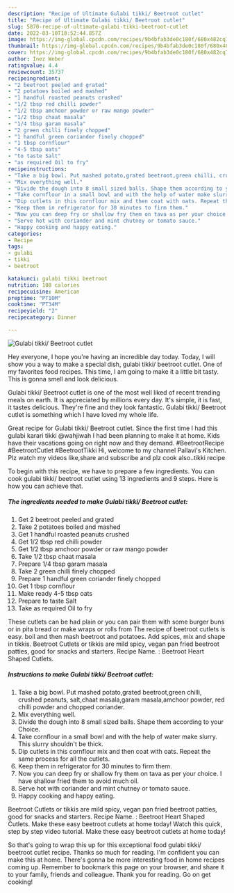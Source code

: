 ```yaml
---
description: "Recipe of Ultimate Gulabi tikki/ Beetroot cutlet"
title: "Recipe of Ultimate Gulabi tikki/ Beetroot cutlet"
slug: 5870-recipe-of-ultimate-gulabi-tikki-beetroot-cutlet
date: 2022-03-10T18:52:44.857Z
image: https://img-global.cpcdn.com/recipes/9b4bfab3de0c180f/680x482cq70/gulabi-tikki-beetroot-cutlet-recipe-main-photo.jpg
thumbnail: https://img-global.cpcdn.com/recipes/9b4bfab3de0c180f/680x482cq70/gulabi-tikki-beetroot-cutlet-recipe-main-photo.jpg
cover: https://img-global.cpcdn.com/recipes/9b4bfab3de0c180f/680x482cq70/gulabi-tikki-beetroot-cutlet-recipe-main-photo.jpg
author: Inez Weber
ratingvalue: 4.4
reviewcount: 35737
recipeingredient:
- "2 beetroot peeled and grated"
- "2 potatoes boiled and mashed"
- "1 handful roasted peanuts crushed"
- "1/2 tbsp red chilli powder"
- "1/2 tbsp amchoor powder or raw mango powder"
- "1/2 tbsp chaat masala"
- "1/4 tbsp garam masala"
- "2 green chilli finely chopped"
- "1 handful green coriander finely chopped"
- "1 tbsp cornflour"
- "4-5 tbsp oats"
- "to taste Salt"
- "as required Oil to fry"
recipeinstructions:
- "Take a big bowl. Put mashed potato,grated beetroot,green chilli, crushed peanuts, salt,chaat masala,garam masala,amchoor powder, red chilli powder and chopped coriander."
- "Mix everything well."
- "Divide the dough into 8 small sized balls. Shape them according to your Choice."
- "Take cornflour in a small bowl and with the help of water make slurry. This slurry shouldn&#39;t be thick."
- "Dip cutlets in this cornflour mix and then coat with oats. Repeat the same process for all the cutlets."
- "Keep them in refrigerator for 30 minutes to firm them."
- "Now you can deep fry or shallow fry them on tava as per your choice. I have shallow fried them to avoid much oil."
- "Serve hot with coriander and mint chutney or tomato sauce."
- "Happy cooking and happy eating."
categories:
- Recipe
tags:
- gulabi
- tikki
- beetroot

katakunci: gulabi tikki beetroot 
nutrition: 108 calories
recipecuisine: American
preptime: "PT10M"
cooktime: "PT34M"
recipeyield: "2"
recipecategory: Dinner

---
```



![Gulabi tikki/ Beetroot cutlet](https://img-global.cpcdn.com/recipes/9b4bfab3de0c180f/680x482cq70/gulabi-tikki-beetroot-cutlet-recipe-main-photo.jpg)

Hey everyone, I hope you're having an incredible day today. Today, I will show you a way to make a special dish, gulabi tikki/ beetroot cutlet. One of my favorites food recipes. This time, I am going to make it a little bit tasty. This is gonna smell and look delicious.

Gulabi tikki/ Beetroot cutlet is one of the most well liked of recent trending meals on earth. It is appreciated by millions every day. It's simple, it is fast, it tastes delicious. They're fine and they look fantastic. Gulabi tikki/ Beetroot cutlet is something which I have loved my whole life.

Great recipe for Gulabi tikki/ Beetroot cutlet. Since the first time I had this gulabi karari tikki @wahjiwah I had been planning to make it at home. Kids have their vacations going on right now and they demand. #BeetrootRecipe #BeetrootCutlet #BeetrootTikki Hi, welcome to my channel Pallavi&#39;s Kitchen. Plz watch my videos like,share and subscribe and plz cook also..tikki recipe


To begin with this recipe, we have to prepare a few ingredients. You can cook gulabi tikki/ beetroot cutlet using 13 ingredients and 9 steps. Here is how you can achieve that.

<!--inarticleads1-->

##### The ingredients needed to make Gulabi tikki/ Beetroot cutlet:

1. Get 2 beetroot peeled and grated
1. Take 2 potatoes boiled and mashed
1. Get 1 handful roasted peanuts crushed
1. Get 1/2 tbsp red chilli powder
1. Get 1/2 tbsp amchoor powder or raw mango powder
1. Take 1/2 tbsp chaat masala
1. Prepare 1/4 tbsp garam masala
1. Take 2 green chilli finely chopped
1. Prepare 1 handful green coriander finely chopped
1. Get 1 tbsp cornflour
1. Make ready 4-5 tbsp oats
1. Prepare to taste Salt
1. Take as required Oil to fry


These cutlets can be had plain or you can pair them with some burger buns or in pita bread or make wraps or rolls from The recipe of beetroot cutlets is easy. boil and then mash beetroot and potatoes. Add spices, mix and shape in tikkis. Beetroot Cutlets or tikkis are mild spicy, vegan pan fried beetroot patties, good for snacks and starters. Recipe Name. : Beetroot Heart Shaped Cutlets. 

<!--inarticleads2-->

##### Instructions to make Gulabi tikki/ Beetroot cutlet:

1. Take a big bowl. Put mashed potato,grated beetroot,green chilli, crushed peanuts, salt,chaat masala,garam masala,amchoor powder, red chilli powder and chopped coriander.
1. Mix everything well.
1. Divide the dough into 8 small sized balls. Shape them according to your Choice.
1. Take cornflour in a small bowl and with the help of water make slurry. This slurry shouldn&#39;t be thick.
1. Dip cutlets in this cornflour mix and then coat with oats. Repeat the same process for all the cutlets.
1. Keep them in refrigerator for 30 minutes to firm them.
1. Now you can deep fry or shallow fry them on tava as per your choice. I have shallow fried them to avoid much oil.
1. Serve hot with coriander and mint chutney or tomato sauce.
1. Happy cooking and happy eating.


Beetroot Cutlets or tikkis are mild spicy, vegan pan fried beetroot patties, good for snacks and starters. Recipe Name. : Beetroot Heart Shaped Cutlets. Make these easy beetroot cutlets at home today! Watch this quick, step by step video tutorial. Make these easy beetroot cutlets at home today! 

So that's going to wrap this up for this exceptional food gulabi tikki/ beetroot cutlet recipe. Thanks so much for reading. I'm confident you can make this at home. There's gonna be more interesting food in home recipes coming up. Remember to bookmark this page on your browser, and share it to your family, friends and colleague. Thank you for reading. Go on get cooking!
